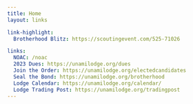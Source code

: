 ```yaml
---
title: Home
layout: links

link-highlight:
  Brotherhood Blitz: https://scoutingevent.com/525-71026

links:
  NOAC: /noac
  2023 Dues: https://unamilodge.org/dues
  Join the Order: https://unamilodge.org/electedcandidates
  Seal the Bond: https://unamilodge.org/brotherhood
  Lodge Calendar: https://unamilodge.org/calendar/
  Lodge Trading Post: https://unamilodge.org/tradingpost
---
```

